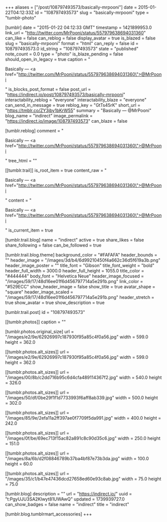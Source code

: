 +++
aliases = ["/post/108797493573/basically-mrpooni"]
date = 2015-01-22T04:12:33Z
id = "108797493573"
slug = "basically-mrpooni"
type = "tumblr-photo"

[tumblr]
date = "2015-01-22 04:12:33 GMT"
timestamp = 1421899953.0
link_url = "http://twitter.com/MrPooni/status/557979638694031360"
can_like = false
can_reblog = false
display_avatar = true
is_blazed = false
slug = "basically-mrpooni"
format = "html"
can_reply = false
id = 108797493573.0
id_string = "108797493573"
state = "published"
note_count = 0.0
type = "photo"
is_blaze_pending = false
should_open_in_legacy = true
caption = "<p>Basically — <a href=\"http://twitter.com/MrPooni/status/557979638694031360\">@MrPooni</a></p>"
is_blocks_post_format = false
post_url = "https://indirect.io/post/108797493573/basically-mrpooni"
interactability_reblog = "everyone"
interactability_blaze = "everyone"
can_send_in_message = true
reblog_key = "GtTs45rK"
short_url = "https://tmblr.co/ZY3jby1bKrW55"
summary = "Basically — @MrPooni"
blog_name = "indirect"
image_permalink = "https://indirect.io/image/108797493573"
can_blaze = false

[tumblr.reblog]
comment = "<p>Basically — <a href=\"http://twitter.com/MrPooni/status/557979638694031360\">@MrPooni</a></p>"
tree_html = ""

[[tumblr.trail]]
is_root_item = true
content_raw = "<p>Basically — <a href=\"http://twitter.com/MrPooni/status/557979638694031360\">@MrPooni</a></p>"
content = "<p>Basically &mdash; <a href=\"http://twitter.com/MrPooni/status/557979638694031360\">@MrPooni</a></p>"
is_current_item = true

[tumblr.trail.blog]
name = "indirect"
active = true
share_likes = false
share_following = false
can_be_followed = true

[tumblr.trail.blog.theme]
background_color = "#FAFAFA"
header_bounds = ""
header_image = "/images/3d/b4/6d99210450f4a662c36d5f619a3b.png"
header_image_poster = ""
title_font = "Gibson"
title_font_weight = "bold"
header_full_width = 3000.0
header_full_height = 1055.0
title_color = "#444444"
body_font = "Helvetica Neue"
header_image_focused = "/images/59/17/48d16ee01f6d456797714a5e291b.png"
link_color = "#529ECC"
show_header_image = false
show_title = true
avatar_shape = "square"
header_image_scaled = "/images/59/17/48d16ee01f6d456797714a5e291b.png"
header_stretch = true
show_avatar = true
show_description = true

[tumblr.trail.post]
id = "108797493573"

[[tumblr.photos]]
caption = ""

[tumblr.photos.original_size]
url = "/images/e2/9e/62926997c187930f95a85c4f0a56.jpg"
width = 599.0
height = 362.0

[[tumblr.photos.alt_sizes]]
url = "/images/e2/9e/62926997c187930f95a85c4f0a56.jpg"
width = 599.0
height = 362.0

[[tumblr.photos.alt_sizes]]
url = "/images/00/8b/c2dd716b95c6d4cfa489114367f2.jpg"
width = 540.0
height = 326.0

[[tumblr.photos.alt_sizes]]
url = "/images/50/df/0be29f1f1d7733993f6aff8ab339.jpg"
width = 500.0
height = 302.0

[[tumblr.photos.alt_sizes]]
url = "/images/85/9e/2efa11a2ff397ae0f7709f5da991.jpg"
width = 400.0
height = 242.0

[[tumblr.photos.alt_sizes]]
url = "/images/0f/be/69ec713f15ac82a891c8c90d35c6.jpg"
width = 250.0
height = 151.0

[[tumblr.photos.alt_sizes]]
url = "/images/8a/6b/d2f08846789b37ba4bf87e73b3da.jpg"
width = 100.0
height = 60.0

[[tumblr.photos.alt_sizes]]
url = "/images/35/c1/b47e47436dcd27658ed60e93c8ab.jpg"
width = 75.0
height = 75.0

[tumblr.blog]
description = ""
url = "https://indirect.io/"
uuid = "t:PgyUJU3SA2Klwyt81UWAwQ"
updated = 1739939727.0
can_show_badges = false
name = "indirect"
title = "indirect"

[tumblr.blog.tumblrmart_accessories]
+++

